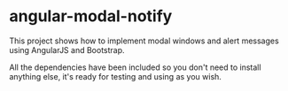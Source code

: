 # angular-modal-notify
This project shows how to implement modal windows and alert messages using AngularJS and Bootstrap.

All the dependencies have been included so you don't need to install anything else, it's ready for testing and using as you wish.
